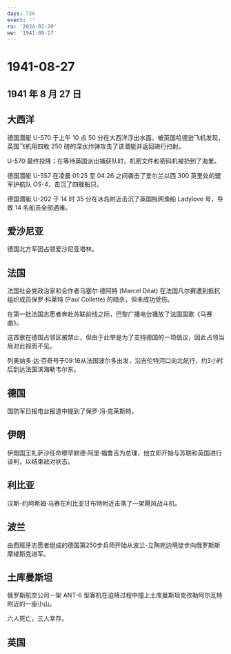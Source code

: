 ```yaml
---
days: 726
event: ''
ru: '2024-02-20'
ww: '1941-08-27'
---
```


# 1941-08-27

## 1941 年 8 月 27 日

## 大西洋

德国潜艇 U-570 于上午 10 点 50
分在大西洋浮出水面，被英国哈德逊飞机发现，英国飞机用四枚 250
磅的深水炸弹攻击了该潜艇并返回进行扫射。

U-570 最终投降；在等待英国派出捕获队时，机密文件和密码机被扔到了海里。

德国潜艇 U-557 在凌晨 01:25 至 04:26 之间袭击了爱尔兰以西 300
英里处的盟军护航队 OS-4，击沉了四艘船只。

德国潜艇 U-202 于 14 时 35 分在冰岛附近击沉了英国拖网渔船 Ladylove
号，导致 14 名船员全部遇难。

## 爱沙尼亚

德国北方军团占领爱沙尼亚塔林。

## 法国

法国社会党政治家和合作者马塞尔·德阿特 (Marcel Déat)
在法国凡尔赛遭到抵抗组织成员保罗·科莱特 (Paul Collette)
的暗杀，但未成功受伤。

在第一批法国志愿者奔赴苏联前线之际，巴黎广播电台播放了法国国歌《马赛曲》。

这首歌在德国占领区被禁止，但由于此举是为了支持德国的一项倡议，因此占领当局对此视而不见。

列奥纳多·达·芬奇号于09:16从法国波尔多出发，沿吉伦特河口向北航行，约3小时后到达法国滨海勒韦尔东。

## 德国

国防军日报电台报道中提到了保罗·冯·克莱斯特。

## 伊朗

伊朗国王礼萨沙任命穆罕默德·阿里·福鲁吉为总理，他立即开始与苏联和英国进行谈判，以结束敌对状态。

## 利比亚

汉斯-约阿希姆·马赛在利比亚甘布特附近击落了一架飓风战斗机。

## 波兰

由西班牙志愿者组成的德国第250步兵师开始从波兰-立陶宛边境徒步向俄罗斯斯摩棱斯克进军。

## 土库曼斯坦

俄罗斯航空公司一架 ANT-6
型客机在迫降过程中撞上土库曼斯坦克孜勒阿尔瓦特附近的一座小山。

六人死亡，三人幸存。

## 英国
